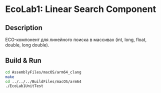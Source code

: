 # EcoLab1: Linear Search Component

## Description
ECO-компонент для линейного поиска в массивах (int, long, float, double, long double).

## Build & Run
```bash
cd AssemblyFiles/macOS/arm64_clang
make
cd ../../../BuildFiles/macOS/arm64
./EcoLab1UnitTest